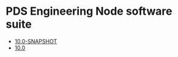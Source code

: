 
PDS Engineering Node software suite
===================================

- [10.0-SNAPSHOT](./10.0-SNAPSHOT)
- [10.0](./10.0)
